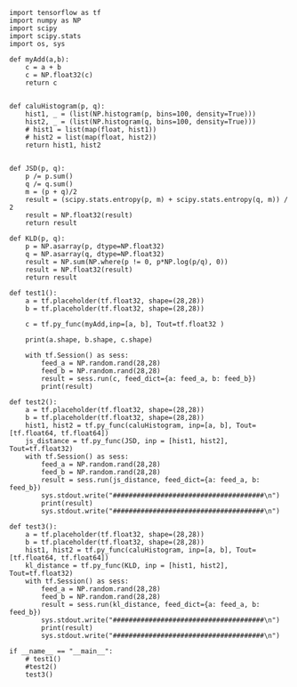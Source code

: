 
    import tensorflow as tf
    import numpy as NP
    import scipy 
    import scipy.stats
    import os, sys

    def myAdd(a,b):
        c = a + b
        c = NP.float32(c)
        return c


    def caluHistogram(p, q):
        hist1, _ = (list(NP.histogram(p, bins=100, density=True)))
        hist2, _ = (list(NP.histogram(q, bins=100, density=True)))
        # hist1 = list(map(float, hist1))
        # hist2 = list(map(float, hist2))
        return hist1, hist2


    def JSD(p, q):
        p /= p.sum()
        q /= q.sum()
        m = (p + q)/2
        result = (scipy.stats.entropy(p, m) + scipy.stats.entropy(q, m)) / 2
        result = NP.float32(result)
        return result

    def KLD(p, q):
        p = NP.asarray(p, dtype=NP.float32)
        q = NP.asarray(q, dtype=NP.float32)
        result = NP.sum(NP.where(p != 0, p*NP.log(p/q), 0))
        result = NP.float32(result)
        return result

    def test1():
        a = tf.placeholder(tf.float32, shape=(28,28))
        b = tf.placeholder(tf.float32, shape=(28,28))

        c = tf.py_func(myAdd,inp=[a, b], Tout=tf.float32 )

        print(a.shape, b.shape, c.shape)

        with tf.Session() as sess:
            feed_a = NP.random.rand(28,28)
            feed_b = NP.random.rand(28,28)
            result = sess.run(c, feed_dict={a: feed_a, b: feed_b})
            print(result)

    def test2():
        a = tf.placeholder(tf.float32, shape=(28,28))
        b = tf.placeholder(tf.float32, shape=(28,28))
        hist1, hist2 = tf.py_func(caluHistogram, inp=[a, b], Tout=[tf.float64, tf.float64])
        js_distance = tf.py_func(JSD, inp = [hist1, hist2], Tout=tf.float32)
        with tf.Session() as sess:
            feed_a = NP.random.rand(28,28)
            feed_b = NP.random.rand(28,28)
            result = sess.run(js_distance, feed_dict={a: feed_a, b: feed_b})
            sys.stdout.write("######################################\n")
            print(result)
            sys.stdout.write("######################################\n")

    def test3():
        a = tf.placeholder(tf.float32, shape=(28,28))
        b = tf.placeholder(tf.float32, shape=(28,28))
        hist1, hist2 = tf.py_func(caluHistogram, inp=[a, b], Tout=[tf.float64, tf.float64])
        kl_distance = tf.py_func(KLD, inp = [hist1, hist2], Tout=tf.float32)
        with tf.Session() as sess:
            feed_a = NP.random.rand(28,28)
            feed_b = NP.random.rand(28,28)
            result = sess.run(kl_distance, feed_dict={a: feed_a, b: feed_b})
            sys.stdout.write("######################################\n")
            print(result)
            sys.stdout.write("######################################\n")
        
    if __name__ == "__main__":
        # test1()
        #test2()
        test3()
